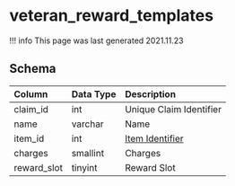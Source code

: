 # veteran_reward_templates

!!! info
	This page was last generated 2021.11.23

## Schema
| Column | Data Type | Description |
| :--- | :--- | :--- |
| claim_id | int | Unique Claim Identifier |
| name | varchar | Name |
| item_id | int | [Item Identifier](../../schema/items/items.md) |
| charges | smallint | Charges |
| reward_slot | tinyint | Reward Slot |

